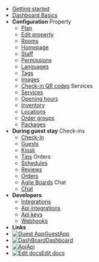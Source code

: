 - [Getting started](getting-started.md)
- [Dashboard Basics](overview.md)
- **Configuration**
  Property
  - [Plan](plan.md)
  - [Edit property](property.md)
  - [Rooms](rooms.md)
  - [Homepage](homepage.md)
  - [Staff](staff.md)
  - [Permissions](permissions.md)
  - [Languages](languages.md)
  - [Tags](tags.md)
  - [Images](images.md)
  - [Check-in QR codes](self-check-in-code.md)
    Services
  - [Services](services.md)
  - [Opening hours](opening-hours.md)
  - [Inventory](inventory.md)
  - [Locations](locations.md)
  - [Order groups](order-groups.md)
  - [Packages](packages.md)
- **During guest stay**
  Check-ins
  - [Check-In](checkins.md)
  - [Guests](guests.md)
  - [Kiosk](self-check-in-kiosk.md)
  - [Tips](tips.md)
    Orders
  - [Schedules](schedules.md)
  - [Reviews](reviews.md)
  - [Orders](orders.md)
  - [Agile Boards](agile.md)
    Chat
  - [Chat](chat.md)
- **Developers**
  - [Integrations](integrations.md)
  - [Api integrations](api-integrations.md)
  - [Api keys](api-keys.md)
  - [Webhooks](webhooks.md)
- **Links**
- [![Guest App](https://icongr.am/feather/user.svg?size=16&color=808080)GuestApp](https://guest.guestbell.com)
- [![DashBoard](https://icongr.am/feather/monitor.svg?color=808080&size=16)Dashboard](https://dashboard.guestbell.com)
- [![Api](https://icongr.am/feather/code.svg?size=16&color=808080)Api](https://api.guestbell.com)
- [![Edit docs](https://icongr.am/feather/edit.svg?size=16&color=808080)Edit docs](https://github.com/guestbell/docs)
